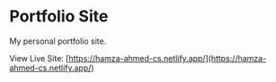 # Portfolio Site

My personal portfolio site.

View Live Site: [https://hamza-ahmed-cs.netlify.app/](https://hamza-ahmed-cs.netlify.app/)
